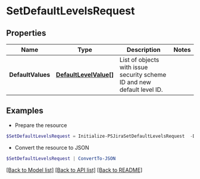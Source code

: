 # SetDefaultLevelsRequest
## Properties

Name | Type | Description | Notes
------------ | ------------- | ------------- | -------------
**DefaultValues** | [**DefaultLevelValue[]**](DefaultLevelValue.md) | List of objects with issue security scheme ID and new default level ID. | 

## Examples

- Prepare the resource
```powershell
$SetDefaultLevelsRequest = Initialize-PSJiraSetDefaultLevelsRequest  -DefaultValues null
```

- Convert the resource to JSON
```powershell
$SetDefaultLevelsRequest | ConvertTo-JSON
```

[[Back to Model list]](../README.md#documentation-for-models) [[Back to API list]](../README.md#documentation-for-api-endpoints) [[Back to README]](../README.md)

